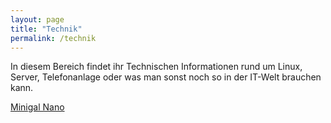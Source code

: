 ```yaml
---
layout: page
title: "Technik"
permalink: /technik
---
```


In diesem Bereich findet ihr Technischen Informationen rund um Linux, Server, Telefonanlage oder was man sonst noch so in der IT-Welt brauchen kann.

[Minigal Nano](minigal_nano.md)
